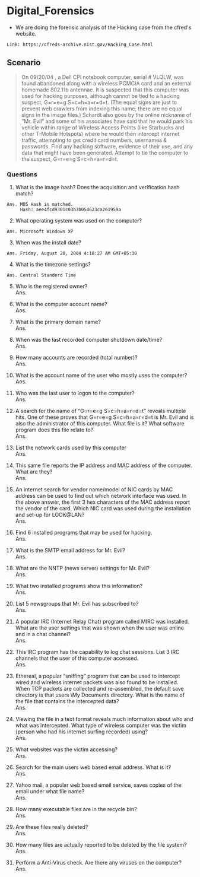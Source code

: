 # Digital_Forensics

* We are doing the forensic analysis of the Hacking case from the cfred's website.
```
Link: https://cfreds-archive.nist.gov/Hacking_Case.html
```
## Scenario
>On 09/20/04 , a Dell CPi notebook computer, serial # VLQLW, was found abandoned along with a wireless PCMCIA card and an external homemade 802.11b antennae. It is suspected that this computer was used for hacking purposes, although cannot be tied to a hacking suspect, G=r=e=g S=c=h=a=r=d=t. (The equal signs are just to prevent web crawlers from indexing this name; there are no equal signs in the image files.)
>Schardt also goes by the online nickname of “Mr. Evil” and some of his associates have said that he would park his vehicle within range of Wireless Access Points (like Starbucks and other T-Mobile Hotspots) where he would then intercept internet traffic, attempting to get credit card numbers, usernames & passwords.
>Find any hacking software, evidence of their use, and any data that might have been generated. Attempt to tie the computer to the suspect, G=r=e=g S=c=h=a=r=d=t.

### Questions
1. What is the image hash? Does the acquisition and verification hash match?<br/>
```
Ans. MD5 Hash is matched.
     Hash: aee4fcd9301c03b3b054623ca261959a
```

2. What operating system was used on the computer?<br/>
```
Ans. Microsoft Windows XP 
```

3. When was the install date?<br/>
```
Ans. Friday, August 20, 2004 4:18:27 AM GMT+05:30
```

4. What is the timezone settings?<br/>
```
Ans. Central Standerd Time
```

5. Who is the registered owner?<br/>
Ans.

6. What is the computer account name?<br/>
Ans.

7. What is the primary domain name?<br/>
Ans.

8. When was the last recorded computer shutdown date/time?<br/>
Ans.

9. How many accounts are recorded (total number)?<br/>
Ans.

10. What is the account name of the user who mostly uses the computer?<br/>
Ans.

11. Who was the last user to logon to the computer?<br/>
Ans.

12. A search for the name of “G=r=e=g S=c=h=a=r=d=t” reveals multiple hits. One of these proves that G=r=e=g S=c=h=a=r=d=t is Mr. Evil and is also the administrator of this computer. What file is it? What software program does this file relate to?<br/>
Ans.

13.  List the network cards used by this computer<br/>
Ans.

14. This same file reports the IP address and MAC address of the computer. What are they?<br/>
Ans.

15. An internet search for vendor name/model of NIC cards by MAC address can be used to find out which network interface was used. In the above answer, the first 3 hex characters of the MAC address report the vendor of the card. Which NIC card was used during the installation and set-up for LOOK@LAN?<br/>
Ans.

16. Find 6 installed programs that may be used for hacking.<br/>
Ans.

17. What is the SMTP email address for Mr. Evil?<br/>
Ans.

18. What are the NNTP (news server) settings for Mr. Evil?<br/>
Ans.

19. What two installed programs show this information?<br/>
Ans.

20. List 5 newsgroups that Mr. Evil has subscribed to?<br/>
Ans.

21. A popular IRC (Internet Relay Chat) program called MIRC was installed.  What are the user settings that was shown when the user was online and in a chat channel?<br/>
Ans.

22. This IRC program has the capability to log chat sessions. List 3 IRC channels that the user of this computer accessed.<br/>
Ans.

23. Ethereal, a popular “sniffing” program that can be used to intercept wired and wireless internet packets was also found to be installed. When TCP packets are collected and re-assembled, the default save directory is that users \My Documents directory. What is the name of the file that contains the intercepted data?<br/>
Ans.

24. Viewing the file in a text format reveals much information about who and what was intercepted. What type of wireless computer was the victim (person who had his internet surfing recorded) using?<br/>
Ans.

25. What websites was the victim accessing?<br/>
Ans.

26. Search for the main users web based email address. What is it?<br/>
Ans.

27. Yahoo mail, a popular web based email service, saves copies of the email under what file name?<br/>
Ans.

28. How many executable files are in the recycle bin?<br/>
Ans.

29. Are these files really deleted?<br/>
Ans.

30. How many files are actually reported to be deleted by the file system?<br/>
Ans.

31. Perform a Anti-Virus check. Are there any viruses on the computer?<br/>
Ans.
